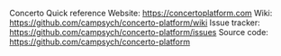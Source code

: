 Concerto
Quick reference
Website: https://concertoplatform.com
Wiki: https://github.com/campsych/concerto-platform/wiki
Issue tracker: https://github.com/campsych/concerto-platform/issues
Source code: https://github.com/campsych/concerto-platform
